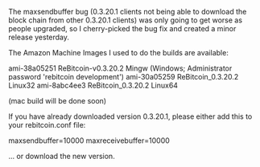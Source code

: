 The maxsendbuffer bug (0.3.20.1 clients not being able to download the block chain from other 0.3.20.1 clients) was only going to get
worse as people upgraded, so I cherry-picked the bug fix and created a minor release yesterday.

The Amazon Machine Images I used to do the builds are available:

  ami-38a05251   ReBitcoin-v0.3.20.2 Mingw    (Windows; Administrator password 'rebitcoin development')
  ami-30a05259   ReBitcoin_0.3.20.2 Linux32
  ami-8abc4ee3   ReBitcoin_0.3.20.2 Linux64

(mac build will be done soon)

If you have already downloaded version 0.3.20.1, please either add this to your rebitcoin.conf file:

  maxsendbuffer=10000
  maxreceivebuffer=10000

... or download the new version.
